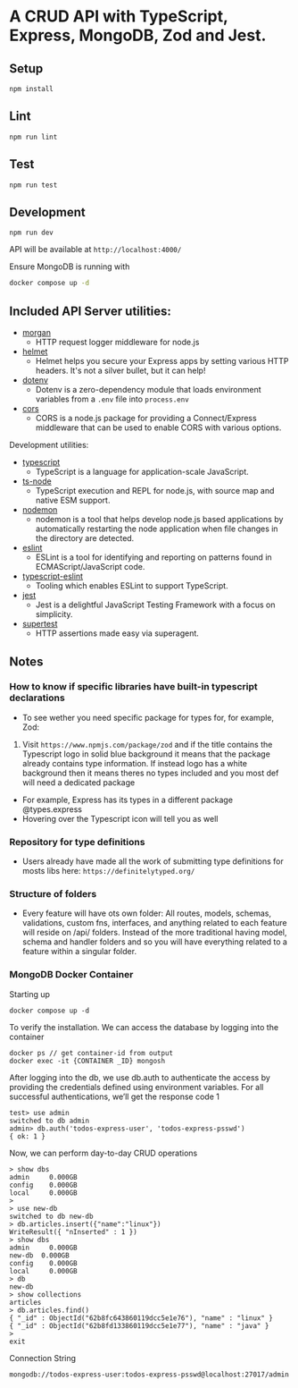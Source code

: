 # A CRUD API with TypeScript, Express, MongoDB, Zod and Jest. 

## Setup

```
npm install
```

## Lint

```
npm run lint
```

## Test

```
npm run test
```

## Development

```
npm run dev
```

API will be available at `http://localhost:4000/`

Ensure MongoDB is running with

```sh
docker compose up -d
```



## Included API Server utilities:

- [morgan](https://www.npmjs.com/package/morgan)
  - HTTP request logger middleware for node.js
- [helmet](https://www.npmjs.com/package/helmet)
  - Helmet helps you secure your Express apps by setting various HTTP headers. It's not a silver bullet, but it can help!
- [dotenv](https://www.npmjs.com/package/dotenv)
  - Dotenv is a zero-dependency module that loads environment variables from a `.env` file into `process.env`
- [cors](https://www.npmjs.com/package/cors)
  - CORS is a node.js package for providing a Connect/Express middleware that can be used to enable CORS with various options.

Development utilities:

- [typescript](https://www.npmjs.com/package/typescript)
  - TypeScript is a language for application-scale JavaScript.
- [ts-node](https://www.npmjs.com/package/ts-node)
  - TypeScript execution and REPL for node.js, with source map and native ESM support.
- [nodemon](https://www.npmjs.com/package/nodemon)
  - nodemon is a tool that helps develop node.js based applications by automatically restarting the node application when file changes in the directory are detected.
- [eslint](https://www.npmjs.com/package/eslint)
  - ESLint is a tool for identifying and reporting on patterns found in ECMAScript/JavaScript code.
- [typescript-eslint](https://typescript-eslint.io/)
  - Tooling which enables ESLint to support TypeScript.
- [jest](https://www.npmjs.com/package/jest)
  - Jest is a delightful JavaScript Testing Framework with a focus on simplicity.
- [supertest](https://www.npmjs.com/package/supertest)
  - HTTP assertions made easy via superagent.

## Notes

### How to know if specific libraries have built-in typescript declarations
- To see wether you need specific package for types for, for example, Zod: 
1. Visit `https://www.npmjs.com/package/zod` and if the title contains the Typescript logo in solid blue background it means that the package already contains type information. If instead logo has a white background then it means theres no types included and you most def will need a dedicated package
- For example, Express has its types in a different package @types.express
- Hovering over the Typescript icon will tell you as well


### Repository for type definitions
- Users already have made all the work of submitting type definitions for mosts libs here: `https://definitelytyped.org/`

### Structure of folders
- Every feature will have ots own folder: All routes, models, schemas, validations, custom fns, interfaces, and anything related to each feature will reside on /api/<feature-name> folders. Instead of the more traditional having model, schema and handler folders and so you will have everything related to a feature within a singular folder.


### MongoDB Docker Container

Starting up
```
docker compose up -d
```

To verify the installation. We can access the database by logging into the container

```
docker ps // get container-id from output
docker exec -it {CONTAINER _ID} mongosh
```
After logging into the db, we use db.auth to authenticate the access by providing the credentials defined using environment variables. For all successful authentications, we’ll get the response code 1

``` 
test> use admin
switched to db admin
admin> db.auth('todos-express-user', 'todos-express-psswd')
{ ok: 1 }

```
Now, we can perform day-to-day CRUD operations


```
> show dbs
admin     0.000GB
config    0.000GB
local     0.000GB
>
> use new-db
switched to db new-db
> db.articles.insert({"name":"linux"})
WriteResult({ "nInserted" : 1 })
> show dbs
admin     0.000GB
new-db  0.000GB
config    0.000GB
local     0.000GB
> db
new-db
> show collections
articles
> db.articles.find()
{ "_id" : ObjectId("62b8fc643860119dcc5e1e76"), "name" : "linux" }
{ "_id" : ObjectId("62b8fd133860119dcc5e1e77"), "name" : "java" }
>
exit
```

Connection String
```
mongodb://todos-express-user:todos-express-psswd@localhost:27017/admin
```

